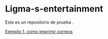 # Ligma-s-entertainment
Este es un repositorio de prueba
.

[Ejemplo 1, como imprimir correos](./Examples/Program.cs)
